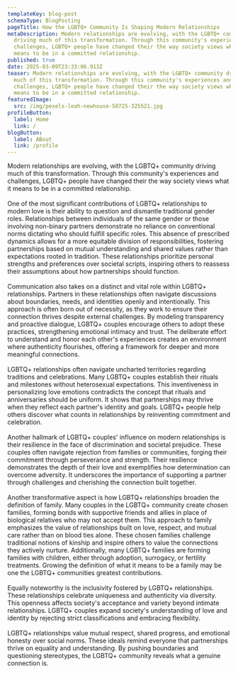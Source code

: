 ```yaml
---
templateKey: blog-post
schemaType: BlogPosting
pageTitle: How the LGBTQ+ Community Is Shaping Modern Relationships
metaDescription: Modern relationships are evolving, with the LGBTQ+ community
  driving much of this transformation. Through this community's experiences and
  challenges, LGBTQ+ people have changed their the way society views what it
  means to be in a committed relationship.
published: true
date: 2025-03-09T23:33:06.913Z
teaser: Modern relationships are evolving, with the LGBTQ+ community driving
  much of this transformation. Through this community's experiences and
  challenges, LGBTQ+ people have changed their the way society views what it
  means to be in a committed relationship.
featuredImage:
  src: /img/pexels-leah-newhouse-50725-325521.jpg
profileButton:
  label: Home
  link: /
blogButton:
  label: ABout
  link: /profile
---
```

Modern relationships are evolving, with the LGBTQ+ community driving much of this transformation. Through this community's experiences and challenges, LGBTQ+ people have changed their the way society views what it means to be in a committed relationship.\
\
One of the most significant contributions of LGBTQ+ relationships to modern love is their ability to question and dismantle traditional gender roles. Relationships between individuals of the same gender or those involving non-binary partners demonstrate no reliance on conventional norms dictating who should fulfill specific roles. This absence of prescribed dynamics allows for a more equitable division of responsibilities, fostering partnerships based on mutual understanding and shared values rather than expectations rooted in tradition. These relationships prioritize personal strengths and preferences over societal scripts, inspiring others to reassess their assumptions about how partnerships should function.\
\
Communication also takes on a distinct and vital role within LGBTQ+ relationships. Partners in these relationships often navigate discussions about boundaries, needs, and identities openly and intentionally. This approach is often born out of necessity, as they work to ensure their connection thrives despite external challenges. By modeling transparency and proactive dialogue, LGBTQ+ couples encourage others to adopt these practices, strengthening emotional intimacy and trust. The deliberate effort to understand and honor each other's experiences creates an environment where authenticity flourishes, offering a framework for deeper and more meaningful connections.\
\
LGBTQ+ relationships often navigate uncharted territories regarding traditions and celebrations. Many LGBTQ+ couples establish their rituals and milestones without heterosexual expectations. This inventiveness in personalizing love emotions contradicts the concept that rituals and anniversaries should be uniform. It shows that partnerships may thrive when they reflect each partner's identity and goals. LGBTQ+ people help others discover what counts in relationships by reinventing commitment and celebration.\
\
Another hallmark of LGBTQ+ couples' influence on modern relationships is their resilience in the face of discrimination and societal prejudice. These couples often navigate rejection from families or communities, forging their commitment through perseverance and strength. Their resilience demonstrates the depth of their love and exemplifies how determination can overcome adversity. It underscores the importance of supporting a partner through challenges and cherishing the connection built together.\
\
Another transformative aspect is how LGBTQ+ relationships broaden the definition of family. Many couples in the LGBTQ+ community create chosen families, forming bonds with supportive friends and allies in place of biological relatives who may not accept them. This approach to family emphasizes the value of relationships built on love, respect, and mutual care rather than on blood ties alone. These chosen families challenge traditional notions of kinship and inspire others to value the connections they actively nurture. Additionally, many LGBTQ+ families are forming families with children, either through adoption, surrogacy, or fertility treatments. Growing the definition of what it means to be a family may be one the LGBTQ+ communities greatest contributions.\
\
Equally noteworthy is the inclusivity fostered by LGBTQ+ relationships. These relationships celebrate uniqueness and authenticity via diversity. This openness affects society's acceptance and variety beyond intimate relationships. LGBTQ+ couples expand society's understanding of love and identity by rejecting strict classifications and embracing flexibility.\
\
LGBTQ+ relationships value mutual respect, shared progress, and emotional honesty over social norms. These ideals remind everyone that partnerships thrive on equality and understanding. By pushing boundaries and questioning stereotypes, the LGBTQ+ community reveals what a genuine connection is.